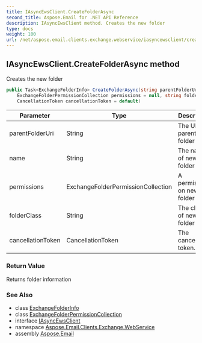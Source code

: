 ```yaml
---
title: IAsyncEwsClient.CreateFolderAsync
second_title: Aspose.Email for .NET API Reference
description: IAsyncEwsClient method. Creates the new folder
type: docs
weight: 100
url: /net/aspose.email.clients.exchange.webservice/iasyncewsclient/createfolderasync/
---
```

## IAsyncEwsClient.CreateFolderAsync method

Creates the new folder

```csharp
public Task<ExchangeFolderInfo> CreateFolderAsync(string parentFolderUri, string name, 
    ExchangeFolderPermissionCollection permissions = null, string folderClass = null, 
    CancellationToken cancellationToken = default)
```

| Parameter | Type | Description |
| --- | --- | --- |
| parentFolderUri | String | The URI of parent folder |
| name | String | The name of new folder |
| permissions | ExchangeFolderPermissionCollection | A permission on new folder |
| folderClass | String | The class of new folder |
| cancellationToken | CancellationToken | The cancellation token. |

### Return Value

Returns folder information

### See Also

* class [ExchangeFolderInfo](../../../aspose.email.clients.exchange/exchangefolderinfo/)
* class [ExchangeFolderPermissionCollection](../../../aspose.email.clients.exchange/exchangefolderpermissioncollection/)
* interface [IAsyncEwsClient](../)
* namespace [Aspose.Email.Clients.Exchange.WebService](../../iasyncewsclient/)
* assembly [Aspose.Email](../../../)


